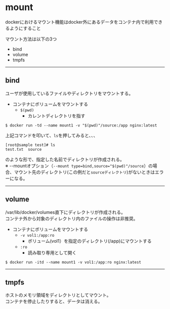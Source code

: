 # mount

dockerにおけるマウント機能はdocker外にあるデータをコンテナ内で利用できるようにすること

マウント方法は以下の3つ
- bind
- volume
- tmpfs


---
## bind
ユーザが使用しているファイルやディレクトリをマウントする。  

- コンテナにボリュームをマウントする
    - `$(pwd)`
        - カレントディレクトリを指す
```
$ docker run -td --name mount1 -v "$(pwd)"/source:/app nginx:latest
```

上記コマンドを叩いて、`ls`を押してみると、、、
```
[root@sample test]# ls
test.txt  source
```
のような形で、指定した名前でディレクトリが作成される。  
※ --mountオプション（`--mount type=bind,source="$(pwd)"/source`）の場合、マウント先のディレクトリ(この例だと`sourceディレクトリ`)がないときはエラーになる。


---
## volume
/var/lib/docker/volumes直下にディレクトリが作成される。  
コンテナ外から対象のディレクトリ内のファイルの操作は非推奨。

- コンテナにボリュームをマウントする
    - `-v vol1:/app:ro`
        - ボリューム(vol1）を指定のディレクトリ(/app)にマウントする
    - `:ro `
        - 読み取り専用として開く
```
$ docker run -itd --name mount1 -v vol1:/app:ro nginx:latest
```


---
## tmpfs
ホストのメモリ領域をディレクトリとしてマウント。  
コンテナを停止したりすると、データは消える。


